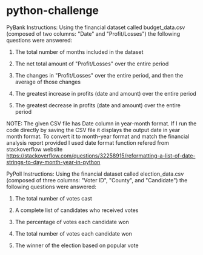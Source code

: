 # python-challenge
PyBank Instructions:
Using the financial dataset called budget_data.csv (composed of two columns: "Date" and "Profit/Losses") the following questions were answered:

1. The total number of months included in the dataset

2. The net total amount of "Profit/Losses" over the entire period

3. The changes in "Profit/Losses" over the entire period, and then the average of those changes

4. The greatest increase in profits (date and amount) over the entire period

5. The greatest decrease in profits (date and amount) over the entire period

NOTE: The given CSV file has Date column in year-month format. If I run the code directly by saving the CSV file it displays the output date in year month format. To convert it to month-year format and match the financial analysis report provided I used date format function refered from stackoverflow website https://stackoverflow.com/questions/32258915/reformatting-a-list-of-date-strings-to-day-month-year-in-python

PyPoll Instructions:
Using the financial dataset called election_data.csv (composed of three columns: "Voter ID", "County", and "Candidate") the following questions were answered:

1. The total number of votes cast

2. A complete list of candidates who received votes

3. The percentage of votes each candidate won

4. The total number of votes each candidate won

5. The winner of the election based on popular vote
